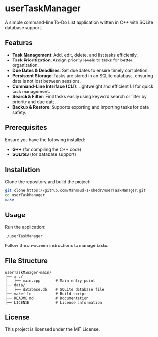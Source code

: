 # userTaskManager

A simple command-line To-Do List application written in C++ with SQLite database support.

## Features
- **Task Management**: Add, edit, delete, and list tasks efficiently.
- **Task Prioritization**: Assign priority levels to tasks for better organization.
- **Due Dates & Deadlines**: Set due dates to ensure timely completion.
- **Persistent Storage**: Tasks are stored in an SQLite database, ensuring data is not lost between sessions.
- **Command-Line Interface (CLI)**: Lightweight and efficient UI for quick task management.
- **Search & Filter**: Find tasks easily using keyword search or filter by priority and due date.
- **Backup & Restore**: Supports exporting and importing tasks for data safety.

## Prerequisites
Ensure you have the following installed:
- **G++** (for compiling the C++ code)
- **SQLite3** (for database support)

## Installation

Clone the repository and build the project:
```sh
git clone https://github.com/Mahmoud-s-Khedr/userTaskManager.git
cd userTaskManager
make
```

## Usage

Run the application:
```sh
./userTaskManager
```

Follow the on-screen instructions to manage tasks.

## File Structure
```
userTaskManager-main/
│── src/
│   ├── main.cpp       # Main entry point
│── data/
│   ├── database.db    # SQLite database file
│── makefile           # Build script
│── README.md          # Documentation
│── LICENSE            # License information
```

## License
This project is licensed under the MIT License.

